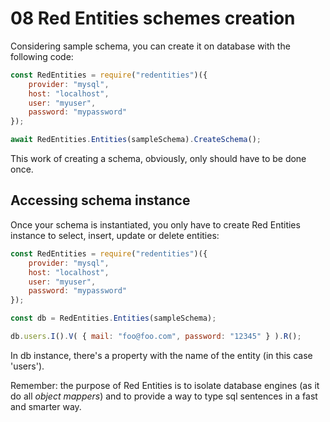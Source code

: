 # 08 Red Entities schemes creation

Considering sample schema, you can create it on database with the following code:

```js
const RedEntities = require("redentities")({
    provider: "mysql",
    host: "localhost",
    user: "myuser",
    password: "mypassword"
});

await RedEntities.Entities(sampleSchema).CreateSchema();
```

This work of creating a schema, obviously, only should have to be done once.

## Accessing schema instance

Once your schema is instantiated, you only have to create Red Entities instance to select, insert, update or delete entities:

```js
const RedEntities = require("redentities")({
    provider: "mysql",
    host: "localhost",
    user: "myuser",
    password: "mypassword"
});

const db = RedEntities.Entities(sampleSchema);

db.users.I().V( { mail: "foo@foo.com", password: "12345" } ).R();
```

In db instance, there's a property with the name of the entity (in this case 'users').

Remember: the purpose of Red Entities is to isolate database engines (as it do all *object mappers*) and to provide a way to type sql sentences in a fast and smarter way.